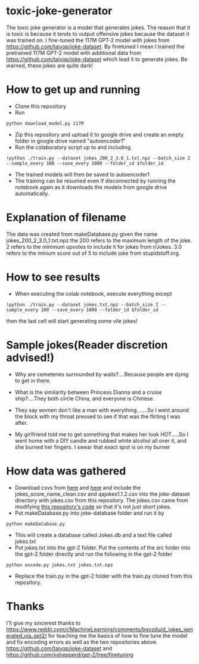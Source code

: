 # toxic-joke-generator
The toxic joke generator is a model that generates jokes. The reason that it is toxic is because it tends to output offensive jokes because the dataset it was trained on.
I fine-tuned the 117M GPT-2 model with jokes from https://github.com/taivop/joke-dataset. By finetuned I mean I trained the pretrained 117M GPT-2 model with additional data from  https://github.com/taivop/joke-dataset which lead it to generate jokes. Be warned, these jokes are quite dark!
# How to get up and running
- Clone this repository
- Run
~~~
python download_model.py 117M
~~~
- Zip this repository and upload it to google drive and create an empty folder in google drive named "autoencoder1"
- Run the colaboratory script up to and including 
~~~
!python ./train.py --dataset jokes_200_2_3.0_1.txt.npz --batch_size 2 --sample_every 100 --save_every 1000 --folder_id $folder_id
~~~
- The trained models will then be saved to autoencoder1
- The training can be resumed even if disconnected by running the notebook again as it downloads the models from google drive automatically.
# Explanation of filename
The data was created from makeDatabase.py given the name jokes_200_2_3.0_1.txt.npz
the 200 refers to the maximum length of the joke. 2 refers to the minimum upvotes to include it for jokes from r/Jokes. 3.0 refers to the minium score out of 5 to include joke from stupidstuff.org.
# How to see results
- When executing the colab notebook, execute everything except
~~~
!python ./train.py --dataset jokes.txt.npz --batch_size 2 --sample_every 100 --save_every 1000 --folder_id $folder_id
~~~
then the last cell will start generating some vile jokes!
# Sample jokes(Reader discretion advised!)
- Why are cemeteries surrounded by walls?....Because people are dying to get in there.

- What is the similarity between Princess Dianna and a cruise ship?....They both circle China, and everyone is Chinese.

- They say women don't like a man with everything.......So I went around the block with my throat pressed to see if that was the flirting I was after.

- My girlfriend told me to get something that makes her look HOT.....So I went home with a DIY candle and rubbed white alcohol all over it, and she burned her fingers.  I swear that exact spot is on my burner
# How data was gathered
- Download csvs from [here](https://www.kaggle.com/cuddlefish/reddit-rjokes) and [here](https://www.kaggle.com/bfinan/jokes-question-and-answer) and include the jokes_score_name_clean.csv and qajokes1.1.2.csv into the joke-dataset directory with jokes.csv from this repository. The jokes.csv came from modifying [this repository's code](https://github.com/amoudgl/short-jokes-dataset) so that it's not just short jokes.
- Put makeDatabase.py into joke-database folder and run it by
~~~
python makeDatabase.py
~~~
- This will create a database called Jokes.db and a text file called jokes.txt
- Put jokes.txt into the gpt-2 folder. Put the contents of the src folder into the gpt-2 folder directly and run the following in the gpt-2 folder
~~~
python encode.py jokes.txt jokes.txt.npz
~~~
- Replace the train.py in the gpt-2 folder with the train.py cloned from this repository.
# Thanks
I'll give my sincerest thanks to 
https://www.reddit.com/r/MachineLearning/comments/bgvzdu/d_jokes_generated_via_gpt2/ for teaching me the basics of how to fine tune the model and fix encoding errors as well as the two repositories above.
https://github.com/taivop/joke-dataset
and 
https://github.com/nshepperd/gpt-2/tree/finetuning
